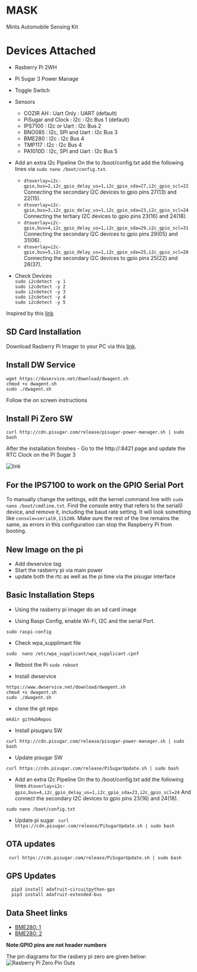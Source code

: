 # MASK
Mints Automobile Sensing Kit 

# Devices Attached
- Rasberry Pi 2WH
- Pi Sugar 3 Power Manage
- Toggle Switch
- Sensors
  - COZIR AH          : Uart Only           : UART (default)
  - PiSugar and Clock : I2c                 : I2c Bus 1 (default)
  - IPS7100           : I2c or Uart         : I2c Bus 2
  - BNO085            : I2c, SPI and Uart   : I2c Bus 3
  - BME280            : I2c                 : I2c Bus 4
  - TMP117            : I2c                 : I2c Bus 4
  - PA1010D           : I2c, SPI and Uart   : I2c Bus 5

- Add an extra I2c Pipeline On the to /boot/config.txt add the following lines via ```sudo nano /boot/config.txt```.
    - `dtoverlay=i2c-gpio,bus=2,i2c_gpio_delay_us=1,i2c_gpio_sda=27,i2c_gpio_scl=22` Connecting the secondary I2C devices to gpio pins 27(13) and 22(15).
    - `dtoverlay=i2c-gpio,bus=3,i2c_gpio_delay_us=1,i2c_gpio_sda=23,i2c_gpio_scl=24` Connecting the tertiary I2C devices to gpio pins 23(16) and 24(18).
    - `dtoverlay=i2c-gpio,bus=4,i2c_gpio_delay_us=1,i2c_gpio_sda=29,i2c_gpio_scl=31` Connecting the secondary I2C devices to gpio pins 29(05) and 31(06).
    - `dtoverlay=i2c-gpio,bus=5,i2c_gpio_delay_us=1,i2c_gpio_sda=25,i2c_gpio_scl=26` Connecting  the secondary I2C devices to gpio pins 25(22) and 26(37).

- Check Devices<br>
  ```sudo i2cdetect -y 1```<br>
  ```sudo i2cdetect -y 2```<br>
  ```sudo i2cdetect -y 3```<br>
  ```sudo i2cdetect -y 4```<br>
  ```sudo i2cdetect -y 5```<br>

Inspired by this [link](https://www.instructables.com/Raspberry-PI-Multiple-I2c-Devices/) 


## SD Card Installation 
Download Rasberry Pi Imager to your PC via this [link](https://www.raspberrypi.com/software/).


## Install DW Service 
```
wget https://dwservice.net/download/dwagent.sh
chmod +x dwagent.sh 
sudo ./dwagent.sh 
```
Follow the on screen instructions 


## Install Pi Zero SW 
```
curl http://cdn.pisugar.com/release/pisugar-power-manager.sh | sudo bash
```
After the installation finishes - Go to the http://<your raspberry ip>:8421 page and update the RTC Clock on the PI Sugar 3 

![link](https://raw.githubusercontent.com/mi3nts/minWeZeroRPiOS/main/res/piSugar3.png)

## For the IPS7100 to work on the GPIO Serial Port
To manually change the settings, edit the kernel command line with `sudo nano /boot/cmdline.txt`. Find the console entry that refers to the serial0 device, and remove it, including the baud rate setting. It will look something like `console=serial0,115200`. Make sure the rest of the line remains the same, as errors in this configuration can stop the Raspberry Pi from booting.

## New Image on the pi
- Add dwservice tag
- Start the rasberry pi via main power 
- update both the rtc as well as the pi time via the pisugar interface



## Basic Installation Steps
- Using the rasberry pi imager do an sd card image


- Using Raspi Config, enable Wi-Fi, I2C and the serial Port. 
```
sudo raspi-config
```

- Check wpa_supplimant file 
```
sudo  nano /etc/wpa_supplicant/wpa_supplicant.cpnf
```
- Reboot the Pi
```sudo reboot```

- Install dwservice 
```
https://www.dwservice.net/download/dwagent.sh
chmod +x dwagent.sh 
sudo ./dwagent.sh 
```
- clone the git repo 
```
mkdir gitHubRepos
```

- Install pisugaru SW
```
curl http://cdn.pisugar.com/release/pisugar-power-manager.sh | sudo bash
```
 - Update pisugar SW
```
curl https://cdn.pisugar.com/release/PiSugarUpdate.sh | sudo bash
```
- Add an extra I2c Pipeline 
On the to /boot/config.txt add the following lines `dtoverlay=i2c-gpio,bus=4,i2c_gpio_delay_us=1,i2c_gpio_sda=23,i2c_gpio_scl=24` And connect the secondary I2C devices to gpio pins 23(16) and 24(18).
 ```
 sudo nano /boot/config.txt
 ```


- Update pi sugar
``` curl https://cdn.pisugar.com/release/PiSugarUpdate.sh | sudo bash```

 ## OTA updates 
``` curl https://cdn.pisugar.com/release/PiSugarUpdate.sh | sudo bash```

## GPS Updates 
```
  pip3 install adafruit-circuitpython-gps
  pip3 install adafruit-extended-bus
```

## Data Sheet links 
* [BME280: 1](https://www.bosch-sensortec.com/media/boschsensortec/downloads/datasheets/bst-bme280-ds002.pdf)
* [BME280: 2](https://learn.adafruit.com/adafruit-bme280-humidity-barometric-pressure-temperature-sensor-breakout/downloads)

**Note:GPIO pins are not header numbers**

The pin diagrams for the rasbery pi zero are given below:
<img src="https://raw.githubusercontent.com/mi3nts/minWeZeroNodes/main/res/Raspberry-PI-Zero-Pinout-schema.jpg.webp"
     alt="Rasberry Pi Zero Pin Outs"
     style="float: left; margin-right: 10px;" />


